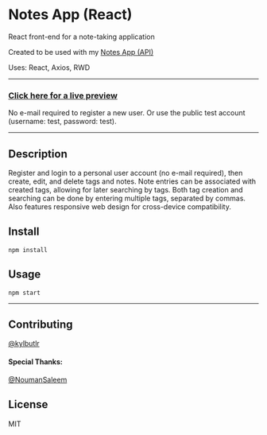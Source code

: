 # Notes App (React)

React front-end for a note-taking application

Created to be used with my [Notes App (API)](https://github.com/kylbutlr/notes-app-api)

Uses: React, Axios, RWD

***

### [Click here for a live preview](https://kylbutlr-notes-react.herokuapp.com/)

No e-mail required to register a new user. Or use the public test account (username: test, password: test).

***

## Description

Register and login to a personal user account (no e-mail required), then create, edit, and delete tags and notes. Note entries can be associated with created tags, allowing for later searching by tags. Both tag creation and searching can be done by entering multiple tags, separated by commas. Also features responsive web design for cross-device compatibility.

## Install

```shell
npm install
```

## Usage

```shell
npm start
```

***

## Contributing

[@kylbutlr](https://github.com/kylbutlr)

#### Special Thanks: 

[@NoumanSaleem](https://github.com/NoumanSaleem)

## License

MIT
